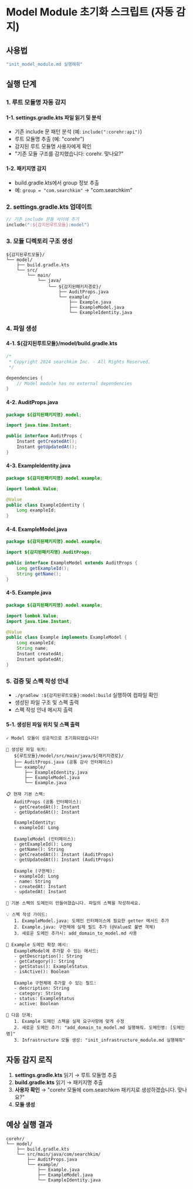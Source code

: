 # Model Module 초기화 스크립트 (자동 감지)

## 사용법
```bash
"init_model_module.md 실행해줘"
```

## 실행 단계

### 1. 루트 모듈명 자동 감지

#### 1-1. settings.gradle.kts 파일 읽기 및 분석
- 기존 include 문 패턴 분석 (예: `include(":corehr:api")`)
- 루트 모듈명 추출 (예: "corehr")
- 감지된 루트 모듈명 사용자에게 확인
- "기존 모듈 구조를 감지했습니다: corehr. 맞나요?"

#### 1-2. 패키지명 감지
- build.gradle.kts에서 group 정보 추출
- 예: `group = "com.searchkim"` → "com.searchkim"

### 2. settings.gradle.kts 업데이트
```kotlin
// 기존 include 문들 사이에 추가
include(":${감지된루트모듈}:model")
```

### 3. 모듈 디렉토리 구조 생성

```
${감지된루트모듈}/
└── model/
    ├── build.gradle.kts
    └── src/
        └── main/
            └── java/
                └── ${감지된패키지경로}/
                    ├── AuditProps.java
                    └── example/
                        ├── Example.java
                        ├── ExampleModel.java
                        └── ExampleIdentity.java
```

### 4. 파일 생성

#### 4-1. ${감지된루트모듈}/model/build.gradle.kts
```kotlin
/*
 * Copyright 2024 searchkim Inc. - All Rights Reserved.
 */

dependencies {
    // Model module has no external dependencies
}
```

#### 4-2. AuditProps.java
```java
package ${감지된패키지명}.model;

import java.time.Instant;

public interface AuditProps {
    Instant getCreatedAt();
    Instant getUpdatedAt();
}
```

#### 4-3. ExampleIdentity.java
```java
package ${감지된패키지명}.model.example;

import lombok.Value;

@Value
public class ExampleIdentity {
    Long exampleId;
}
```

#### 4-4. ExampleModel.java
```java
package ${감지된패키지명}.model.example;

import ${감지된패키지명}.AuditProps;

public interface ExampleModel extends AuditProps {
    Long getExampleId();
    String getName();
}
```

#### 4-5. Example.java
```java
package ${감지된패키지명}.model.example;

import lombok.Value;
import java.time.Instant;

@Value
public class Example implements ExampleModel {
    Long exampleId;
    String name;
    Instant createdAt;
    Instant updatedAt;
}
```

### 5. 검증 및 스펙 작성 안내
- `./gradlew :${감지된루트모듈}:model:build` 실행하여 컴파일 확인
- 생성된 파일 구조 및 스펙 출력
- 스펙 작성 안내 메시지 출력

#### 5-1. 생성된 파일 위치 및 스펙 출력
```
✓ Model 모듈이 성공적으로 초기화되었습니다!

📁 생성된 파일 위치:
   ${루트모듈}/model/src/main/java/${패키지경로}/
   ├── AuditProps.java (공통 감사 인터페이스)
   └── example/
       ├── ExampleIdentity.java
       ├── ExampleModel.java
       └── Example.java

📋 현재 기본 스펙:
   AuditProps (공통 인터페이스):
   - getCreatedAt(): Instant
   - getUpdatedAt(): Instant

   ExampleIdentity:
   - exampleId: Long

   ExampleModel (인터페이스):
   - getExampleId(): Long
   - getName(): String
   - getCreatedAt(): Instant (AuditProps)
   - getUpdatedAt(): Instant (AuditProps)

   Example (구현체):
   - exampleId: Long
   - name: String
   - createdAt: Instant
   - updatedAt: Instant

🔧 기본 스펙의 도메인이 만들어졌습니다. 파일의 스펙을 작성하세요.

💡 스펙 작성 가이드:
   1. ExampleModel.java: 도메인 인터페이스에 필요한 getter 메서드 추가
   2. Example.java: 구현체에 실제 필드 추가 (@Value로 불변 객체)
   3. 새로운 도메인 추가시: add_domain_to_model.md 사용

📝 Example 도메인 확장 예시:
   ExampleModel에 추가할 수 있는 메서드:
   - getDescription(): String
   - getCategory(): String
   - getStatus(): ExampleStatus
   - isActive(): Boolean

   Example 구현체에 추가할 수 있는 필드:
   - description: String
   - category: String
   - status: ExampleStatus
   - active: Boolean

🚀 다음 단계:
   1. Example 도메인 스펙을 실제 요구사항에 맞게 수정
   2. 새로운 도메인 추가: "add_domain_to_model.md 실행해줘. 도메인명: [도메인명]"
   3. Infrastructure 모듈 생성: "init_infrastructure_module.md 실행해줘"
```

## 자동 감지 로직
1. **settings.gradle.kts** 읽기 → 루트 모듈명 추출
2. **build.gradle.kts** 읽기 → 패키지명 추출
3. **사용자 확인** → "corehr 모듈에 com.searchkim 패키지로 생성하겠습니다. 맞나요?"
4. **모듈 생성**

## 예상 실행 결과
```
corehr/
└── model/
    ├── build.gradle.kts
    └── src/main/java/com/searchkim/
        ├── AuditProps.java
        └── example/
            ├── Example.java
            ├── ExampleModel.java
            └── ExampleIdentity.java
```